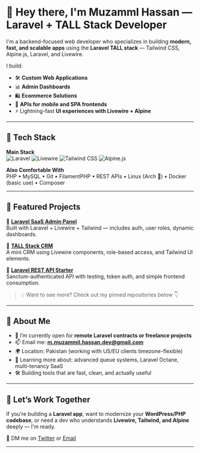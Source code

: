 # 👋 Hey there, I'm Muzamml Hassan — Laravel + TALL Stack Developer

I'm a backend-focused web developer who specializes in building **modern, fast, and scalable apps** using the **Laravel TALL stack** — Tailwind CSS, Alpine.js, Laravel, and Livewire.

I build:

- 🛠️ **Custom Web Applications**
- 📊 **Admin Dashboards**
- 🛍️ **Ecommerce Solutions**
- 🧪 **APIs for mobile and SPA frontends**
- ⚡ Lightning-fast **UI experiences with Livewire + Alpine**

---

## 🚀 Tech Stack

**Main Stack**  
![Laravel](https://img.shields.io/badge/-Laravel-EF3A38?logo=laravel&logoColor=white&style=flat) ![Livewire](https://img.shields.io/badge/-Livewire-4E5D94?logo=livewire&style=flat)  ![Tailwind CSS](https://img.shields.io/badge/-Tailwind%20CSS-38B2AC?logo=tailwind-css&logoColor=white&style=flat)  ![Alpine.js](https://img.shields.io/badge/-Alpine.js-77C1D2?logo=javascript&style=flat)

**Also Comfortable With**  
PHP • MySQL • Git • FilamentPHP • REST APIs • Linux (Arch 🐧) • Docker (basic use) • Composer

---

## 📂 Featured Projects

🔹 **[Laravel SaaS Admin Panel](https://github.com/ze6hyr/laravel-saas-admin)**  
Built with Laravel + Livewire + Tailwind — includes auth, user roles, dynamic dashboards.

🔹 **[TALL Stack CRM](https://github.com/ze6hyr/tall-crm-app)**  
A mini CRM using Livewire components, role-based access, and Tailwind UI elements.

🔹 **[Laravel REST API Starter](https://github.com/ze6hyr/laravel-api-boilerplate)**  
Sanctum-authenticated API with testing, token auth, and simple frontend consumption.

> 💡 Want to see more? Check out my pinned repositories below 👇

---

## 🧠 About Me

- 🔭 I’m currently open for **remote Laravel contracts or freelance projects**
- 📫 Email me: **m.muzammil.hassan.dev@gmail.com**
- 🌍 Location: Pakistan (working with US/EU clients timezone-flexible)
- 🧠 Learning more about: advanced queue systems, Laravel Octane, multi-tenancy SaaS
- 🛠️ Building tools that are fast, clean, and actually useful

---

<!--
## 📈 GitHub Stats

<p align="center">
  <img src="https://github-readme-stats.vercel.app/api?username=ze6hyr&show_icons=true&theme=radical" alt="Zephyr's GitHub stats"/>
</p>

---
-->

## 💼 Let’s Work Together

If you’re building a **Laravel app**, want to modernize your **WordPress/PHP codebase**, or need a dev who understands **Livewire, Tailwind, and Alpine** deeply — I'm ready.

📨 DM me on [Twitter](https://twitter.com/yourhandle) or [Email](mailto:m.muzammil.hassan.dev@example.com)

---

